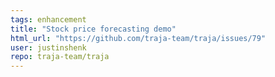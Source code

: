 ```yaml
---
tags: enhancement
title: "Stock price forecasting demo"
html_url: "https://github.com/traja-team/traja/issues/79"
user: justinshenk
repo: traja-team/traja
---
```


